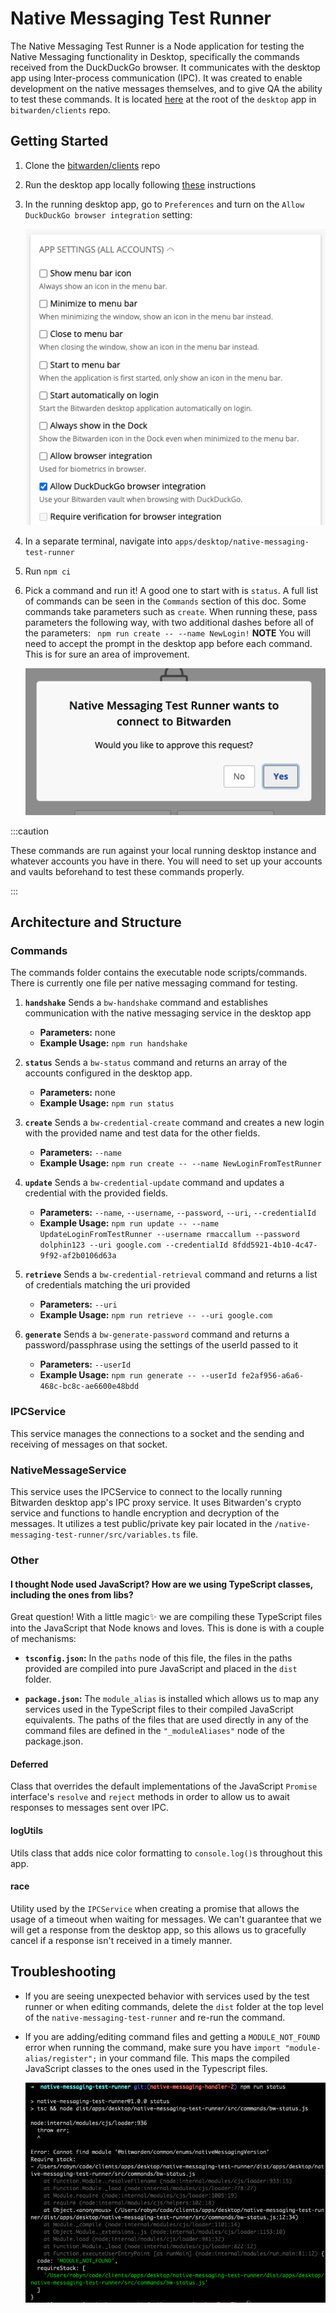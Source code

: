 # Native Messaging Test Runner

The Native Messaging Test Runner is a Node application for testing the Native Messaging
functionality in Desktop, specifically the commands received from the DuckDuckGo browser. It
communicates with the desktop app using Inter-process communication (IPC). It was created to enable
development on the native messages themselves, and to give QA the ability to test these commands. It
is located
[here](https://github.com/bitwarden/clients/tree/master/apps/desktop/native-messaging-test-runner)
at the root of the `desktop` app in `bitwarden/clients` repo.

## Getting Started

1.  Clone the [bitwarden/clients](https://github.com/bitwarden/clients) repo
2.  Run the desktop app locally following
    [these](https://contributing-internal.bitwarden.com/external/clients/desktop/) instructions
3.  In the running desktop app, go to `Preferences` and turn on the
    `Allow DuckDuckGo browser integration` setting:

    ![Screenshot of desktop settings](native-messaging/settings.png)

4.  In a separate terminal, navigate into `apps/desktop/native-messaging-test-runner`
5.  Run `npm ci`
6.  Pick a command and run it! A good one to start with is `status`. A full list of commands can be
    seen in the `Commands` section of this doc. Some commands take parameters such as `create`. When
    running these, pass parameters the following way, with two additional dashes before all of the
    parameters: ` npm run create -- --name NewLogin!` **NOTE** You will need to accept the prompt in
    the desktop app before each command. This is for sure an area of improvement.

    ![Screenshot of connect dialog](native-messaging/connect.png)

:::caution

These commands are run against your local running desktop instance and whatever accounts you have in
there. You will need to set up your accounts and vaults beforehand to test these commands properly.

:::

## Architecture and Structure

### Commands

The commands folder contains the executable node scripts/commands. There is currently one file per
native messaging command for testing.

1. **`handshake`** Sends a `bw-handshake` command and establishes communication with the native
   messaging service in the desktop app

   - **Parameters:** none
   - **Example Usage:** `npm run handshake`

2. **`status`** Sends a `bw-status` command and returns an array of the accounts configured in the
   desktop app.

   - **Parameters:** none
   - **Example Usage:** `npm run status`

3. **`create`** Sends a `bw-credential-create` command and creates a new login with the provided
   name and test data for the other fields.

   - **Parameters:** `--name`
   - **Example Usage:** `npm run create -- --name NewLoginFromTestRunner`

4. **`update`** Sends a `bw-credential-update` command and updates a credential with the provided
   fields.

   - **Parameters:** `--name`, `--username`, `--password`, `--uri`, `--credentialId`
   - **Example Usage:**
     `npm run update -- --name UpdateLoginFromTestRunner --username rmaccallum --password dolphin123 --uri google.com --credentialId 8fdd5921-4b10-4c47-9f92-af2b0106d63a`

5. **`retrieve`** Sends a `bw-credential-retrieval` command and returns a list of credentials
   matching the uri provided

   - **Parameters:** `--uri`
   - **Example Usage:** `npm run retrieve -- --uri google.com`

6. **`generate`** Sends a `bw-generate-password` command and returns a password/passphrase using the
   settings of the userId passed to it
   - **Parameters:** `--userId`
   - **Example Usage:** `npm run generate -- --userId fe2af956-a6a6-468c-bc8c-ae6600e48bdd`

### IPCService

This service manages the connections to a socket and the sending and receiving of messages on that
socket.

### NativeMessageService

This service uses the IPCService to connect to the locally running Bitwarden desktop app's IPC proxy
service. It uses Bitwarden's crypto service and functions to handle encryption and decryption of the
messages. It utilizes a test public/private key pair located in the
`/native-messaging-test-runner/src/variables.ts` file.

### Other

#### I thought Node used JavaScript? How are we using TypeScript classes, including the ones from libs?

Great question! With a little magic✨ we are compiling these TypeScript files into the JavaScript
that Node knows and loves. This is done is with a couple of mechanisms:

- **`tsconfig.json`:** In the `paths` node of this file, the files in the paths provided are
  compiled into pure JavaScript and placed in the `dist` folder.

- **`package.json`:** The `module_alias` is installed which allows us to map any services used in
  the TypeScript files to their compiled JavaScript equivalents. The paths of the files that are
  used directly in any of the command files are defined in the `"_moduleAliases"` node of the
  package.json.

#### Deferred

Class that overrides the default implementations of the JavaScript `Promise` interface's `resolve`
and `reject` methods in order to allow us to await responses to messages sent over IPC.

#### logUtils

Utils class that adds nice color formatting to `console.log()`s throughout this app.

#### race

Utility used by the `IPCService` when creating a promise that allows the usage of a timeout when
waiting for messages. We can't guarantee that we will get a response from the desktop app, so this
allows us to gracefully cancel if a response isn't received in a timely manner.

## Troubleshooting

- If you are seeing unexpected behavior with services used by the test runner or when editing
  commands, delete the `dist` folder at the top level of the `native-messaging-test-runner` and
  re-run the command.

- If you are adding/editing command files and getting a `MODULE_NOT_FOUND` error when running the
  command, make sure you have `import "module-alias/register";` in your command file. This maps the
  compiled JavaScript classes to the ones used in the Typescript files.

  ![Screenshot of MODULE_NOT_FOUND error](native-messaging/module-not-found.png)
